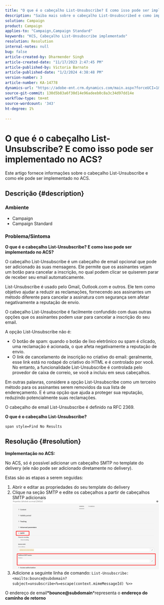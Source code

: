 ```yaml
---
title: "O que é o cabeçalho List-Unsubscribe? E como isso pode ser implementado no ACS?"
description: "Saiba mais sobre o cabeçalho List-Unsubscribed e como implementá-lo no ACS."
solution: Campaign
product: Campaign
applies-to: "Campaign,Campaign Standard"
keywords: "KCS, Cabeçalho List-Unsubscribe implementado"
resolution: Resolution
internal-notes: null
bug: false
article-created-by: Dharmender Singh
article-created-date: "11/17/2023 2:47:45 PM"
article-published-by: Victoria Barnato
article-published-date: "1/2/2024 4:38:48 PM"
version-number: 3
article-number: KA-14778
dynamics-url: "https://adobe-ent.crm.dynamics.com/main.aspx?forceUCI=1&pagetype=entityrecord&etn=knowledgearticle&id=4c986043-5885-ee11-8179-6045bd006239"
source-git-commit: 130d5b83a6f30d14e96adeeb0c8a3c34d97dd14e
workflow-type: tm+mt
source-wordcount: '343'
ht-degree: 1%

---
```


# O que é o cabeçalho List-Unsubscribe? E como isso pode ser implementado no ACS?


Este artigo fornece informações sobre o cabeçalho List-Unsubscribe e como ele pode ser implementado no ACS.

## Descrição {#description}


### <b>Ambiente</b>

- Campaign
- Campaign Standard


### <b>Problema/Sintoma</b>

<b>O que é o cabeçalho List-Unsubscribe? E como isso pode ser implementado no ACS?</b>

O cabeçalho List-Unsubscribe é um cabeçalho de email opcional que pode ser adicionado às suas mensagens. Ele permite que os assinantes vejam um botão para cancelar a inscrição, no qual podem clicar se quiserem parar de receber seu email automaticamente.

List-Unsubscribe é usado pelo Gmail, Outlook.com e outros. Ele tem como objetivo ajudar a reduzir as reclamações, fornecendo aos assinantes um método diferente para cancelar a assinatura com segurança sem afetar negativamente a reputação de envio.

O cabeçalho List-Unsubscribe é facilmente confundido com duas outras opções que os assinantes podem usar para cancelar a inscrição do seu email.

A opção List-Unsubscribe não é:

- O botão de spam: quando o botão de lixo eletrônico ou spam é clicado, uma reclamação é acionada, o que afeta negativamente a reputação de envio.
- O link de cancelamento de inscrição no criativo do email: geralmente, esse link está no rodapé do criativo do HTML e é controlado por você. No entanto, a funcionalidade List-Unsubscribe é controlada pelo provedor de caixa de correio, se você a incluiu em seus cabeçalhos.


Em outras palavras, considere a opção List-Unsubscribe como um terceiro método para os assinantes serem removidos da sua lista de endereçamento. E é uma opção que ajuda a proteger sua reputação, reduzindo potencialmente suas reclamações.

O cabeçalho de email List-Unsubscribe é definido na RFC 2369.

<b>O que é o cabeçalho List-Unsubscribe? </b>

`span style=Find No Results`


## Resolução {#resolution}


<b>Implementação no ACS:</b>

No ACS, só é possível adicionar um cabeçalho SMTP no template do delivery (ele não pode ser adicionado diretamente no delivery).

Estas são as etapas a serem seguidas:

1. Abrir e editar as propriedades do seu template do delivery
2. Clique na seção SMTP e edite os cabeçalhos a partir de cabeçalhos SMTP adicionais     ![](assets/52de6f31-8da9-ee11-be37-6045bd006793.png)
3. Adicione a seguinte linha de comando:    `List-Unsubscribe: <mailto:bounce@subdomain?subject=unsubscribe<%=escape(context.mimeMessageId) %>>`


O endereço de email<b>*bounce@subdomain</b>*representa o <b>endereço do caminho de retorno</b>
